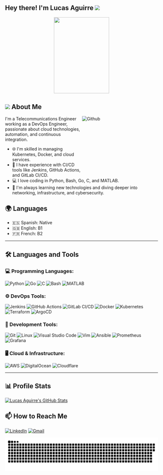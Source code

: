 <h2> Hey there! I'm Lucas Aguirre <img src="https://media.giphy.com/media/hvRJCLFzcasrR4ia7z/giphy.gif" width="35"></h2>

<div align="center"><img src="https://github.com/Mo-Alsehli/Mo-Alsehli/assets/98949843/7b841857-16fb-422d-9297-be42e3eaf3a9" height = 250px width = 60%  /></div>

## <picture><img src = "https://github.com/7oSkaaa/7oSkaaa/blob/main/Images/about_me.gif?raw=true" width = 50px></picture> About Me

<img align="right" width = 250px height = 200px alt="Github" src="https://github.com/Mo-Alsehli/Mo-Alsehli/assets/98949843/92f233e8-fd56-4521-bc8e-b48fe669209a" />

I'm a Telecommunications Engineer working as a DevOps Engineer, passionate about cloud technologies, automation, and continuous integration.

- 🌐 I'm skilled in managing Kubernetes, Docker, and cloud services.
- 🔧 I have experience with CI/CD tools like Jenkins, GitHub Actions, and GitLab CI/CD.
- 💻 I love coding in Python, Bash, Go, C, and MATLAB.
- 🌱 I'm always learning new technologies and diving deeper into networking, infrastructure, and cybersecurity.

## 🌍 Languages

- 🇪🇸 Spanish: Native
- 🇬🇧 English: B1
- 🇫🇷 French: B2

---

## 🛠️ Languages and Tools

### 💻 Programming Languages:
![Python](https://img.shields.io/badge/-Python-333333?style=flat&logo=python)
![Go](https://img.shields.io/badge/-Go-333333?style=flat&logo=go)
![C](https://img.shields.io/badge/-C-333333?style=flat&logo=c)
![Bash](https://img.shields.io/badge/-Bash-333333?style=flat&logo=gnu-bash)
![MATLAB](https://img.shields.io/badge/-MATLAB-333333?style=flat&logo=mathworks)

### ⚙️ DevOps Tools:
![Jenkins](https://img.shields.io/badge/-Jenkins-333333?style=flat&logo=jenkins)
![GitHub Actions](https://img.shields.io/badge/-GitHub%20Actions-333333?style=flat&logo=github-actions)
![GitLab CI/CD](https://img.shields.io/badge/-GitLab%20CI/CD-333333?style=flat&logo=gitlab)
![Docker](https://img.shields.io/badge/-Docker-333333?style=flat&logo=docker)
![Kubernetes](https://img.shields.io/badge/-Kubernetes-333333?style=flat&logo=kubernetes)
![Terraform](https://img.shields.io/badge/-Terraform-333333?style=flat&logo=terraform)
![ArgoCD](https://img.shields.io/badge/-ArgoCD-333333?style=flat&logo=argo)

### 🔧 Development Tools:
![Git](https://img.shields.io/badge/-Git-333333?style=flat&logo=git)
![Linux](https://img.shields.io/badge/-Linux-333333?style=flat&logo=linux)
![Visual Studio Code](https://img.shields.io/badge/-VS%20Code-333333?style=flat&logo=visual-studio-code&logoColor=007ACC)
![Vim](https://img.shields.io/badge/-Vim-333333?style=flat&logo=vim)
![Ansible](https://img.shields.io/badge/-Ansible-333333?style=flat&logo=ansible)
![Prometheus](https://img.shields.io/badge/-Prometheus-333333?style=flat&logo=prometheus)
![Grafana](https://img.shields.io/badge/-Grafana-333333?style=flat&logo=grafana)

### 🖥️ Cloud & Infrastructure:
![AWS](https://img.shields.io/badge/-AWS-333333?style=flat&logo=amazon-aws)
![DigitalOcean](https://img.shields.io/badge/-DigitalOcean-333333?style=flat&logo=digitalocean)
![Cloudflare](https://img.shields.io/badge/-Cloudflare-333333?style=flat&logo=cloudflare)

---

## 📊 Profile Stats

[![Lucas Aguirre's GitHub Stats](https://github-readme-stats.vercel.app/api?username=LucasAguirre99&show_icons=true&title_color=fff&icon_color=79ff97&text_color=9f9f9f&bg_color=151515)](https://github.com/LucasAguirre99/github-readme-stats)

## 📫 How to Reach Me

<p align="left">
<a href="https://www.linkedin.com/in/lucas-aguirre-99-ar/" target="_blank"><img align="center" src="https://img.icons8.com/color/48/000000/linkedin.png" alt="LinkedIn" /></a>
<a href="mailto:aguirrelucas.unrc@gmail.com" target="_blank"><img align="center" src="https://img.icons8.com/color/48/000000/gmail-new.png" alt="Gmail" /></a>
</p>


<div align="center">
    <picture align="center">
      <source media="(prefers-color-scheme: dark)" srcset="https://raw.githubusercontent.com/Niefee/niefee/master/assets/github-contribution-grid-snake.svg">
      <source media="(prefers-color-scheme: light)" srcset="https://raw.githubusercontent.com/Niefee/niefee/master/assets/github-contribution-grid-snake.svg">
      <img alt="github contribution grid snake animation" src="https://raw.githubusercontent.com/Niefee/niefee/master/assets/github-contribution-grid-snake.svg">
    </picture>
</div>
